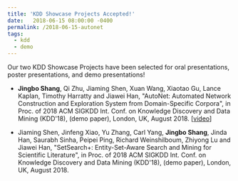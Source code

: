 ```yaml
---
title: 'KDD Showcase Projects Accepted!'
date:   2018-06-15 08:00:00 -0400
permalink: /2018-06-15-autonet
tags:
  - kdd
  - demo
---
```


Our two KDD Showcase Projects have been selected for oral presentations, poster presentations, and demo presentations!

- **Jingbo Shang**, Qi Zhu, Jiaming Shen, Xuan Wang, Xiaotao Gu, Lance Kaplan, Timothy Harratty and Jiawei Han, "AutoNet: Automated Network Construction and Exploration System from Domain-Specific Corpora", in Proc. of 2018 ACM SIGKDD Int. Conf. on Knowledge Discovery and Data Mining (KDD'18), (demo paper), London, UK, August 2018. [[video](https://youtu.be/tdtBigWq_vo)]

- Jiaming Shen, Jinfeng Xiao, Yu Zhang, Carl Yang, **Jingbo Shang**, Jinda Han, Saurabh Sinha, Peipei Ping, Richard Weinshilboum, Zhiyong Lu and Jiawei Han, "SetSearch+: Entity-Set-Aware Search and Mining for Scientific Literature", in Proc. of 2018 ACM SIGKDD Int. Conf. on Knowledge Discovery and Data Mining (KDD'18), (demo paper), London, UK, August 2018.